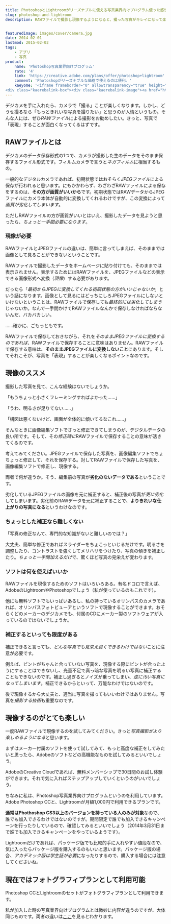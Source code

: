 ```yaml
---
title: PhotoshopとLightroomがリーズナブルに使える写真業界向けプログラム使った感想
slug: photoshop-and-lightroom
description: RAWファイルで撮影し現像するようになると、撮った写真がキレイになって楽しくなります。私はAdobe Creative Cloudの写真業界向けプログラムを利用しています。LightroomとPhotoshopがセットで使えてお得です。


featuredimage: images/cover/camera.jpg
date: 2014-02-01
lastmod: 2015-02-02
tags: 
    - アプリ
    - 写真
product:
    name: 'Photoshop写真業界向けプログラム'
    rate: '4'
    link: 'https://creative.adobe.com/plans/offer/photoshop+lightroom'
    comment: 'Photoshopがリーズナブルな価格で使えるのは便利。'
    kaeyome: '<iframe frameborder="0" allowtransparency="true" height="250" width="300" marginheight="0" scrolling="no" src="https://ad.jp.ap.valuecommerce.com/servlet/htmlbanner?sid=3085416&pid=882435025" marginwidth="0"><script language="javascript" src="https://ad.jp.ap.valuecommerce.com/servlet/jsbanner?sid=3085416&pid=882435025"></script><noscript><a href="http://ck.jp.ap.valuecommerce.com/servlet/referral?sid=3085416&pid=882435025" target="_blank" ><img src="https://ad.jp.ap.valuecommerce.com/servlet/gifbanner?sid=3085416&pid=882435025" height="250" width="300" border="0"></a></noscript></iframe>
<div class="kaerebalink-box"><div class="kaerebalink-image"><a href="http://www.amazon.co.jp/exec/obidos/ASIN/B00DAOTQJE/illusionspace-22/ref=nosim/" rel="nofollow" target="_blank"><img src="http://ecx.images-amazon.com/images/I/41Nf2zmv%2BlL._SL160_.jpg" style="border: none;" /></a></div><div class="kaerebalink-info"><div class="kaerebalink-name"><a href="http://www.amazon.co.jp/exec/obidos/ASIN/B00DAOTQJE/illusionspace-22/ref=nosim/" rel="nofollow" target="_blank">Adobe Photoshop Lightroom 5.0 日本語版 Windows/Macintosh版</a><div class="kaerebalink-powered-date">posted with <a href="http://kaereba.com" rel="nofollow" target="_blank">カエレバ</a></div></div><div class="kaerebalink-detail"> アドビシステムズ 2013-06-21    </div><div class="kaerebalink-link1"><div class="shoplinkamazon"><a href="http://www.amazon.co.jp/gp/search?keywords=Adobe%20Photoshop%20Lightroom%205.0&__mk_ja_JP=%83J%83%5E%83J%83i&tag=illusionspace-22" rel="nofollow" target="_blank" title="アマゾン" >Amazonで購入</a></div><div class="shoplinkrakuten"><a href="http://hb.afl.rakuten.co.jp/hgc/0e95387f.f2aef20d.0e953880.25e412bd/?pc=http%3A%2F%2Fsearch.rakuten.co.jp%2Fsearch%2Fmall%2FAdobe%2520Photoshop%2520Lightroom%25205.0%2F-%2Ff.1-p.1-s.1-sf.0-st.A-v.2%3Fx%3D0%26scid%3Daf_ich_link_urltxt%26m%3Dhttp%3A%2F%2Fm.rakuten.co.jp%2F" rel="nofollow" target="_blank" title="楽天市場" >楽天市場で購入</a></div></div></div><div class="booklink-footer" style="clear: left"></div></div>'
---
```


デジカメを手に入れたら、カメラで「撮る」ことが楽しくなります。しかし、どうせ撮るなら「もっときれいな写真を撮りたい」と思うのが人情というもの。そんな人には、ぜひ<em>RAWファイル</em>による撮影をお勧めしたい。きっと、写真で「表現」することが面白くなってくるはずです。


## RAWファイルとは


デジカメのデータ保存形式の1つで、カメラが撮影した生のデータをそのまま保存するファイル形式です。フィルムカメラで言うと<em>ネガフィルム</em>に相当するもの。

一般的なデジタルカメラであれば、初期状態ではおそらく<em>JPEGファイル</em>による保存が行われると思います。にもかかわらず、わざわざRAWファイルによる保存をするのは、<strong>その方が画質がいいから</strong>です。初期状態ではRAWデータからJPEGファイルにカメラ本体が自動的に変換してくれるわけですが、この変換によって<em>画質が劣化してしまいます</em>。

ただしRAWファイルの方が画質がいいとはいえ、撮影したデータを見ようと思ったら、<em>ちょっと一手間必要になります</em>。


### 現像が必要


RAWファイルとJPEGファイルの違いは、簡単に言ってしまえば、そのままでは画像として見ることができないということです。

RAWファイルで撮影したデータをホームページに貼り付けても、そのままでは表示されません。表示するためにはRAWファイルを、JPEGファイルなどの表示できる画像形式へ変換（<em>現像</em>）する必要があります。

だったら「<em>最初からJPEGに変換してくれる初期状態の方がいいじゃないか</em>」という話になります。画像として見るにはどっちにしろJPEGファイルにしないといけないということは、RAWファイルで保存しても<em>最終的には劣化してしまう</em>じゃないか。なんで一手間かけてRAWファイルなんかで保存しなければならないんだ、バカバカしい。

……確かに、ごもっともです。

RAWファイルで保存しておきながら、それを<em>そのままJPEGファイルに変換するのであれば</em>、RAWファイルで保存することに意味はありません。RAWファイルで保存する意味は、<strong>そのままJPEGファイルに変換しないこと</strong>にあります。そしてそれこそが、写真を「表現」することが楽しくなるポイントなのです。


## 現像のススメ


撮影した写真を見て、こんな経験はないでしょうか。

「もうちょっと小さくフレーミングすればよかった……」

「うわ、明るさが足りてない……」

「構図は悪くないけど、画面が全体的に傾いてるなこれ……」

そんなときに画像編集ソフトでさっと修正できてしまうのが、デジタルデータの良い所です。そして、その<em>修正時に</em>RAWファイルで保存することの意味が活きてくるのです。

考えてみてください。JPEGファイルで保存した写真を、画像編集ソフトでちょちょっと修正して、それを保存する。対してRAWファイルで保存した写真を、画像編集ソフトで修正し、現像する。

両者で何が違うか。そう、編集前の写真が<strong>劣化のないデータである</strong>ということです。

劣化しているJPEGファイルの画像を元に補正すると、補正後の写真が<em>更に劣化</em>してしまいます。劣化前のRAWデータを元に補正することで、<strong>よりきれいな仕上がりの写真になる</strong>というわけなのです。


### ちょっとした補正なら難しくない


「写真の修正なんて、専門的な知識がないと難しいのでは？」

大丈夫、簡単な修正であればスライダーをちょこっといじるだけです。明るさを調整したり、コントラストを強くしてメリハリをつけたり、写真の傾きを補正したり。<em>ちょっと一手間加えるだけ</em>で、驚くほど写真の見栄えが変わります。


### ソフトは何を使えばいいか


RAWファイルを現像するためのソフトはいろいろある。有名ドコロで言えば、AdobeのLightroomやPhotoshopでしょう（私が使っているのもこれです）。

他にも無料ソフトでもいっぱいあるし、私の持っているオリンパスのカメラであれば、オリンパスフォトビューアというソフトで現像することができます。おそらくどのメーカーのデジカメでも、付属のCDにメーカー製のソフトウェアが入っているのではないでしょうか。


### 補正するといっても限度がある


補正できると言っても、<em>どんな写真でも見栄え良くできるわけではない</em>ことに注意が必要です。

例えば、ピントがちゃんと合っていない写真を、現像する際にピントが合ったようにすることはできないし、光量不足で真っ暗な写真を明るい写真に補正することもできないのです。補正し過ぎるとノイズが乗ってしまい、<em>逆に汚い写真になってしまいます</em>。補正できるからといって、万能なわけではないのです。

後で現像するから大丈夫と、適当に写真を撮ってもいいわけではありません。写真を<em>撮影する技術</em>も重要なのです。


## 現像するのがとても楽しい


一度RAWファイルで現像するのを試してみてください。きっと<em>写真撮影がより楽しめるようになる</em>と思います。

まずはメーカー付属のソフトを使って試してみて、もっと高度な補正をしてみたいと思ったら、Adobeのソフトなどの高機能なものを試してみるといいでしょう。

AdobeのCreative Cloudであれば、無料メンバーシップで30日間のお試し体験ができます。それで気に入ればステップアップしていくというのがいいでしょう。

ちなみに私は、Photoshop写真業界向けプログラムというのを利用しています。Adobe Photoshop CCと、Lightroomが月額1,000円で利用できるプランです。

<strong>通常はPhothoshop CS3以上のバージョンを持っている人のみが対象</strong>なので、誰でも加入できるわけではないのですが。期間限定で誰でも加入できるキャンペーンを行ったりしているので、確認してみるといいでしょう（2014年3月31日まで誰でも加入できるキャンペーンをやっているようです）。

Lightroomだけであれば、パッケージ版でも比較的手に入れやすい値段なので、気に入ったらパッケージ版を購入するのもいいと思います。パッケージ版の場合、<em>アカデミック版は学生証が必要</em>になったりするので、購入する場合には注意してくださいね。


## 現在ではフォトグラフィプランとして利用可能


Photoshop CCとLightroomのセットがフォトグラフィプランとして利用できます。

私が加入した時の写真業界向けプログラムとは微妙に内容が違うのですが、大体同じものです。両者の違いは<a href="http://blogs.adobe.com/sho/photoshop%E5%8D%98%E4%BD%93%E3%82%88%E3%82%8A%E3%82%82photoshoplightroom%E3%81%AE%E6%96%B9%E3%81%8C%E9%81%A5%E3%81%8B%E3%81%AB%E5%AE%89%E3%81%84%E3%81%AE%E3%81%AF%E3%81%AA%E3%81%9C%EF%BC%9F" target="_blank">ここ</a>を見るとわかります。


  